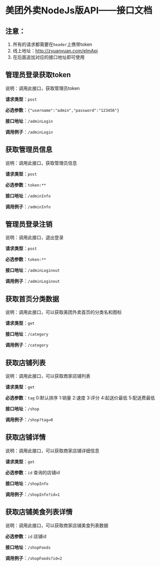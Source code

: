 # 美团外卖NodeJs版API——接口文档


## 注意：
1. 所有的请求都需要在`header`上携带token
2. 线上地址：http://zyuanyuan.com/elmApi
3. 在后面追加对应的接口地址即可使用

## 管理员登录获取token
说明：调用此接口，获取管理员token

 **请求类型**：`post`
 
 **必选参数**：`{"username":"admin","password":"123456"}`
 
 **接口地址**：`/adminLogin`
 
 **调用例子**：`/adminLogin`
 
## 获取管理员信息
说明：调用此接口，获取管理员信息

 **请求类型**：`post`
 
 **必选参数**：`token:**`
 
 **接口地址**：`/adminInfo`
 
 **调用例子**：`/adminInfo`
 
## 管理员登录注销
说明：调用此接口，退出登录

 **请求类型**：`post`
 
 **必选参数**：`token:**`
 
 **接口地址**：`/adminLoginout`
 
 **调用例子**：`/adminLoginout`


## 获取首页分类数据
说明：调用此接口，可以获取美团外卖首页的分类名和图标

 **请求类型**：`get`
 
 **接口地址**：`/category`
 
 **调用例子**：`/category`
 
## 获取店铺列表
说明：调用此接口，可以获取商家店铺列表

 **请求类型**：`get`
 
 **必选参数**：`tag` 0:默认排序  1:销量  2:速度  3:评分  4:起送价最低  5:配送费最低

 **接口地址**：`/shop`
 
 **调用例子**：`/shop?tag=0`
 
## 获取店铺详情
说明：调用此接口，可以获取商家店铺详细信息

 **请求类型**：`get`
 
 **必选参数**：`id` 查询的店铺id

 **接口地址**：`/shopInfo`
 
 **调用例子**：`/shopInfo?id=1`
 
## 获取店铺美食列表详情
说明：调用此接口，可以获取商家店铺美食列表数据

 **必选参数**：`id` 店铺id

 **接口地址**：`/shopFoods`
 
 **调用例子**：`/shopFoods?id=2`